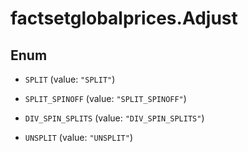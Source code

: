 # factsetglobalprices.Adjust

## Enum


* `SPLIT` (value: `"SPLIT"`)

* `SPLIT_SPINOFF` (value: `"SPLIT_SPINOFF"`)

* `DIV_SPIN_SPLITS` (value: `"DIV_SPIN_SPLITS"`)

* `UNSPLIT` (value: `"UNSPLIT"`)


